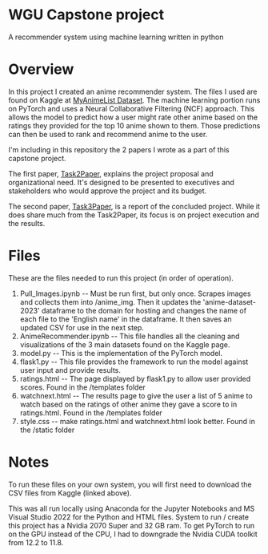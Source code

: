 # WGU Capstone project
A recommender system using machine learning written in python

# Overview
In this project I created an anime recommender system. The files I used are found on Kaggle at [MyAnimeList Dataset](https://www.kaggle.com/datasets/dbdmobile/myanimelist-dataset). The machine learning portion runs on PyTorch and uses a Neural Collaborative Filtering (NCF) approach. This allows the model to predict how a user might rate other anime based on the ratings they provided for the top 10 anime shown to them. Those predictions can then be used to rank and recommend anime to the user.

I'm including in this repository the 2 papers I wrote as a part of this capstone project. 

The first paper, [Task2Paper](Task2Paper.pdf), explains the project proposal and organizational need. It's designed to be presented to executives and stakeholders who would approve the project and its budget. 

The second paper, [Task3Paper](Task3Paper.pdf), is a report of the concluded project. While it does share much from the Task2Paper, its focus is on project execution and the results. 

# Files
These are the files needed to run this project (in order of operation). 
1. Pull_Images.ipynb -- Must be run first, but only once. Scrapes images and collects them into /anime_img. Then it updates the 'anime-dataset-2023' dataframe to the domain for hosting and changes the name of each file to the 'English name' in the dataframe. It then saves an updated CSV for use in the next step.
2. AnimeRecommender.ipynb -- This file handles all the cleaning and visualizations of the 3 main datasets found on the Kaggle page.
3. model.py -- This is the implementation of the PyTorch model.
4. flask1.py -- This file provides the framework to run the model against user input and provide results.
5. ratings.html -- The page displayed by flask1.py to allow user provided scores. Found in the /templates folder
6. watchnext.html -- The results page to give the user a list of 5 anime to watch based on the ratings of other anime they gave a score to in ratings.html. Found in the /templates folder
7. style.css -- make ratings.html and watchnext.html look better. Found in the /static folder

# Notes
To run these files on your own system, you will first need to download the CSV files from Kaggle (linked above). 

This was all run locally using Anaconda for the Jupyter Notebooks and MS Visual Studio 2022 for the Python and HTML files. System to run / create this project has a Nvidia 2070 Super and 32 GB ram. To get PyTorch to run on the GPU instead of the CPU, I had to downgrade the Nvidia CUDA toolkit from 12.2 to 11.8.
